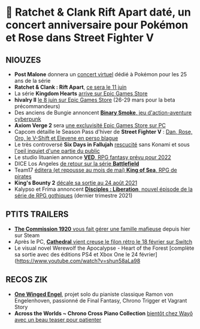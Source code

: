 # 🍌 Ratchet & Clank Rift Apart daté, un concert anniversaire pour Pokémon et Rose dans Street Fighter V

## NIOUZES

- **Post Malone** donnera un [concert virtuel](https://www.youtube.com/watch?v=wtQx4R2M2iw) dédié à Pokémon pour les 25 ans de la série
- **Ratchet & Clank : Rift Apart**, [ce sera le 11 juin](https://www.youtube.com/watch?v=zafv1b1qG2Y)
- La série **Kingdom Hearts** [arrive sur Epic Games Store](https://www.youtube.com/watch?v=BtSPwSvzVN8)
- **hivalry II** [le 8 juin sur Epic Games Store](https://www.youtube.com/watch?v=Ol4qnwqs1-k) (26-29 mars pour la beta précommandeurs)
- Des anciens de Bungie annoncent [**Binary Smoke**, jeu d'action-aventure cyberpunk](https://www.youtube.com/watch?v=4eijwCLjvFw)
- **Axiom Verge 2** sera [une excluvisité Epic Games Store sur PC](https://www.youtube.com/watch?v=ov3xbnXQdUo)
- Capcom détaille le Season Pass d'hiver de **Street Fighter V** : [Dan, Rose, Oro, le V-Shift et Elevene en perso blague](https://www.gamekult.com/actualite/street-fighter-v-winter-update-dan-et-rose-presente-et-le-v-shift-devoile-3050835955.html)
- Le très controversé **Six Days in Fallujah** [rescucité](https://www.youtube.com/watch?v=3lzc3f7iAEo) sans Konami et sous [l'oeil inquiet d'une partie du public](https://twitter.com/ZhugeEX/status/1359882844571643907)
- Le studio lituanien annonce [**VED**, RPG fantasy prévu pour 2022](https://www.youtube.com/watch?v=14V3WNZCOzM)
- DICE Los Angeles [de retour sur la série **Battlefield**](https://www.videogameschronicle.com/news/battlefields-long-time-support-studio-is-reportedly-back-working-on-the-series)
- Team17 [éditera (et repousse au mois de mai) **King of Sea**, RPG de pirates](https://www.nintendolife.com/news/2021/02/pirate_rpg_king_of_seas_gets_snapped_up_by_team17_switch_release_planned_for_may_2021)
- **King's Bounty 2** [décale sa sortie au 24 août 2021](https://www.youtube.com/watch?v=f2zXkrEMJrw&list=PLyh2wbBeYS9juUXsr2-mkYelMZyeLwmgb&index=11)
- Kalypso et Frima annoncent [**Disciples : Liberation**, nouvel épisode de la série de RPG gothiques](https://www.youtube.com/watch?v=ONSHZIMqxQs) (dernier trimestre 2021)

## PTITS TRAILERS

- [**The Commission 1920** vous fait gérer une famille mafieuse](https://www.youtube.com/watch?v=5L_fLyKzXcg) depuis hier sur Steam
- Après le PC, [**Cathedral** vient creuse le filon rétro le 18 février sur Switch](https://www.youtube.com/watch?v=L1zqXLlpOik)
- Le visual novel Werewolf the Apocalypse - Heart of the Forest [complète sa sortie avec des éditions PS4 et Xbox One le 24 février](https://www.youtube.com/watch?v=shun58aLa98

## RECOS ZIK

- [**One Winged Engel**](https://open.spotify.com/artist/4Wn7XYctJIXLBBxG6rgeHP?si=NJ6O_8A3R3KFuQcI_5i9qA), projet solo du pianiste classique Ramon von Engelenhoven, passionné de Final Fantasy, Chrono Trigger et Vagrant Story
- **Across the Worlds ~ Chrono Cross Piano Collection** [bientôt chez Wayô avec un beau teaser pour patienter](https://www.youtube.com/watch?v=5J2Y0paLhzI)


